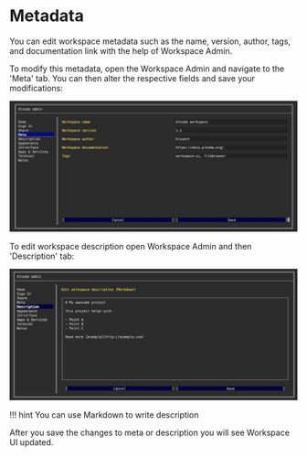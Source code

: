 # Metadata 

You can edit workspace metadata such as the name, version, author, tags, and documentation link with the help of Workspace Admin.

To modify this metadata, open the Workspace Admin and navigate to the 'Meta' tab. You can then alter the respective fields and save your modifications:

![meta](img/meta.jpg)

To edit workspace description open Workspace Admin and then 'Description' tab:

![meta](img/description.jpg)

!!! hint 
    You can use Markdown to write description

After you save the changes to meta or description you will see Workspace UI updated. 